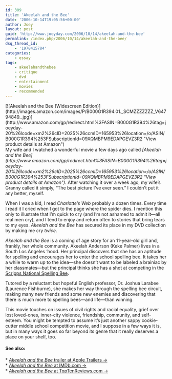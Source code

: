 ```yaml
---
id: 309
title: 'Akeelah and the Bee'
date: '2006-10-14T19:05:56+00:00'
author: Joey
layout: post
guid: 'http://www.joeyday.com/2006/10/14/akeelah-and-the-bee'
permalink: /index.php/2006/10/14/akeelah-and-the-bee/
dsq_thread_id:
    - '1978415784'
categories:
    - essay
tags:
    - akeelahandthebee
    - critique
    - dvd
    - entertainment
    - movies
    - recommended
---
```


<div class="lpic">[![Akeelah and the Bee (Widescreen Edition)](http://images.amazon.com/images/P/B000G1R394.01._SCMZZZZZZZ_V64794849_.jpg)](http://www.amazon.com/gp/redirect.html%3FASIN=B000G1R394%26tag=joeyday-20%26lcode=xm2%26cID=2025%26ccmID=165953%26location=/o/ASIN/B000G1R394%253FSubscriptionId=09XQMBPM9EDAPGEVZ3R2 "View product details at Amazon")</div>My wife and I watched a wonderful movie a few days ago called <cite>[Akeelah and the Bee](http://www.amazon.com/gp/redirect.html%3FASIN=B000G1R394%26tag=joeyday-20%26lcode=xm2%26cID=2025%26ccmID=165953%26location=/o/ASIN/B000G1R394%253FSubscriptionId=09XQMBPM9EDAPGEVZ3R2 "View product details at Amazon")</cite>. After watching it over a week ago, my wife’s Granny called it simply, “The best picture I’ve ever seen.” I couldn’t put it any better, myself.

When I was a kid, I read <cite>Charlotte’s Web</cite> probably a dozen times. Every time I read it I cried when I got to the page where the spider dies. I mention this only to illustrate that I’m quick to cry (and I’m not ashamed to admit it—all real men cry), and I tend to enjoy and return often to stories that bring tears to my eyes. <cite>Akeelah and the Bee</cite> has secured its place in my DVD collection by making me cry *twice*.

<cite>Akeelah and the Bee</cite> is a coming of age story for an 11-year-old girl and, frankly, her whole community. Akeelah Anderson (Keke Palmer) lives in a South Los Angeles ‘hood. Her principal discovers that she has an aptitude for spelling and encourages her to enter the school spelling bee. It takes her a while to warm up to the idea—she doesn’t want to be labeled a brainiac by her classmates—but the principal thinks she has a shot at competing in the [Scripps National Spelling Bee](http://www.spellingbee.com).

Tutored by a reluctant but hopeful English professor, Dr. Joshua Larabee (Laurence Fishburne), she makes her way through the spelling bee circuit, making many new friends and some new enemies and discovering that there is much more to spelling bees—and life—than winning.

This movie touches on issues of civil rights and racial equality, grief over lost loved-ones, inner-city violence, friendship, community, and self-esteem. You might be tempted to assume it’s just another sappy cookie-cutter middle school competition movie, and I suppose in a few ways it is, but in many ways it goes so far beyond its genre that it really deserves a place on your shelf, too.

#### See also:

\* [<cite>Akeelah and the Bee</cite> trailer at Apple Trailers →](http://www.apple.com/trailers/lions_gate/akeelahandthebee/hd/)  
\* [<cite>Akeelah and the Bee</cite> at IMDb.com →](http://www.imdb.com/title/tt0437800/)  
\* [<cite>Akeelah and the Bee</cite> at TopTenReviews.com →](http://www.imdb.com/title/tt0437800/)